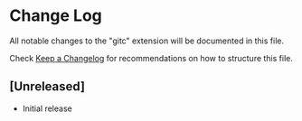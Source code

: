 # Change Log

All notable changes to the "gitc" extension will be documented in this file.

Check [Keep a Changelog](http://keepachangelog.com/) for recommendations on how to structure this file.

## [Unreleased]

- Initial release